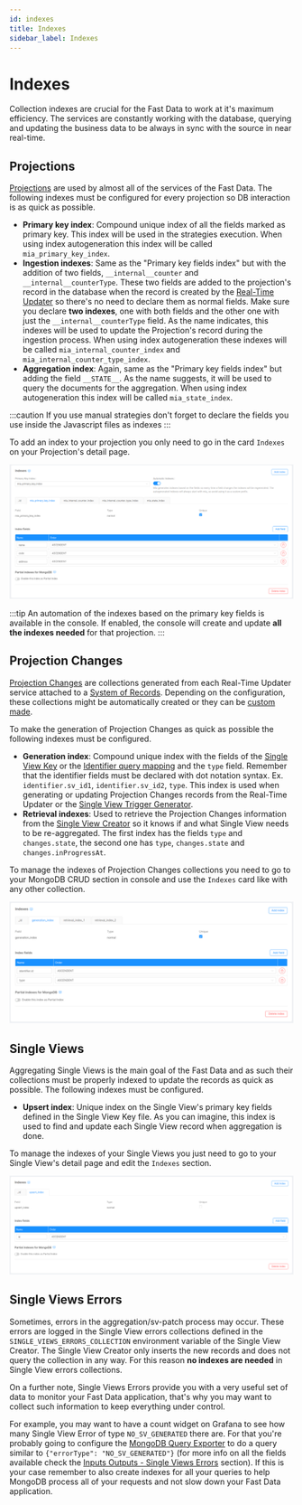 ```yaml
---
id: indexes
title: Indexes
sidebar_label: Indexes
---
```


# Indexes

Collection indexes are crucial for the Fast Data to work at it's maximum efficiency. The services are constantly working with the database, querying and updating the business data to be always in sync with the source in near real-time.

## Projections

[Projections](/fast_data/the_basics.md#projection) are used by almost all of the services of the Fast Data. The following indexes must be configured for every projection so DB interaction is as quick as possible.

- **Primary key index**: Compound unique index of all the fields marked as primary key. This index will be used in the strategies execution. When using index autogeneration this index will be called `mia_primary_key_index`.
- **Ingestion indexes**: Same as the "Primary key fields index" but with the addition of two fields, `__internal__counter` and `__internal__counterType`. These two fields are added to the projection's record in the database when the record is created by the [Real-Time Updater](/fast_data/realtime_updater.md) so there's no need to declare them as normal fields. Make sure you declare **two indexes**, one with both fields and the other one with just the `__internal__counterType` field. As the name indicates, this indexes will be used to update the Projection's record during the ingestion process. When using index autogeneration these indexes will be called `mia_internal_counter_index` and `mia_internal_counter_type_index`.
- **Aggregation index**: Again, same as the "Primary key fields index" but adding the field `__STATE__`. As the name suggests, it will be used to query the documents for the aggregation. When using index autogeneration this index will be called `mia_state_index`.

:::caution
If you use manual strategies don't forget to declare the fields you use inside the Javascript files as indexes
:::

To add an index to your projection you only need to go in the card `Indexes` on your Projection's detail page.

![Projection index](../img/fastdata-projection-index.png)

:::tip
An automation of the indexes based on the primary key fields is available in the console. If enabled, the console will create and update **all the indexes needed** for that projection.
:::

## Projection Changes

[Projection Changes](/fast_data/inputs_and_outputs.md#projection-changes) are collections generated from each Real-Time Updater service attached to a [System of Records](/fast_data/the_basics.md#system-of-records-sor). Depending on the configuration, these collections might be automatically created or they can be [custom made](/fast_data/configuration/realtime_updater#projection_changes_collection).

To make the generation of Projection Changes as quick as possible the following indexes must be configured.

- **Generation index**: Compound unique index with the fields of the [Single View Key](/fast_data/configuration/single_view_creator.md#single-view-key) or the [Identifier query mapping](/fast_data/configuration/config_maps/aggregation.md#changing-the-query-that-finds-the-projection-based-on-their-identifier) and the `type` field. Remember that the identifier fields must be declared with dot notation syntax. Ex. `identifier.sv_id1`, `identifier.sv_id2`, `type`. This index is used when generating or updating Projection Changes records from the Real-Time Updater or the [Single View Trigger Generator](/fast_data/single_view_trigger_generator.md).
- **Retrieval indexes**: Used to retrieve the Projection Changes information from the [Single View Creator](/fast_data/single_view_creator.md) so it knows if and what Single View needs to be re-aggregated. The first index has the fields `type` and `changes.state`, the second one has `type`, `changes.state` and `changes.inProgressAt`.

To manage the indexes of Projection Changes collections you need to go to your MongoDB CRUD section in console and use the `Indexes` card like with any other collection.

![Projection Changes index](../img/fastdata-projection-changes-index.png)

## Single Views

Aggregating Single Views is the main goal of the Fast Data and as such their collections must be properly indexed to update the records as quick as possible. The following indexes must be configured.

- **Upsert index**: Unique index on the Single View's primary key fields defined in the Single View Key file. As you can imagine, this index is used to find and update each Single View record when aggregation is done.

To manage the indexes of your Single Views you just need to go to your Single View's detail page and edit the `Indexes` section.

![Single View index](../img/fastdata-single-view-index.png)

## Single Views Errors

Sometimes, errors in the aggregation/sv-patch process may occur. These errors are logged in the Single View errors collections defined in the `SINGLE_VIEWS_ERRORS_COLLECTION` environment variable of the Single View Creator. The Single View Creator only inserts the new records and does not query the collection in any way. For this reason **no indexes are needed** in Single View errors collections.

On a further note, Single Views Errors provide you with a very useful set of data to monitor your Fast Data application, that's why you may want to collect such information to keep everything under control. 

For example, you may want to have a count widget on Grafana to see how many Single View Error of type `NO_SV_GENERATED` there are. For that you're probably going to configure the [MongoDB Query Exporter](https://github.com/raffis/mongodb-query-exporter) to do a query similar to `{"errorType": "NO_SV_GENERATED"}` (for more info on all the fields available check the [Inputs Outputs - Single Views Errors](/fast_data/inputs_and_outputs.md#single-view-error) section). If this is your case remember to also create indexes for all your queries to help MongoDB process all of your requests and not slow down your Fast Data application.

